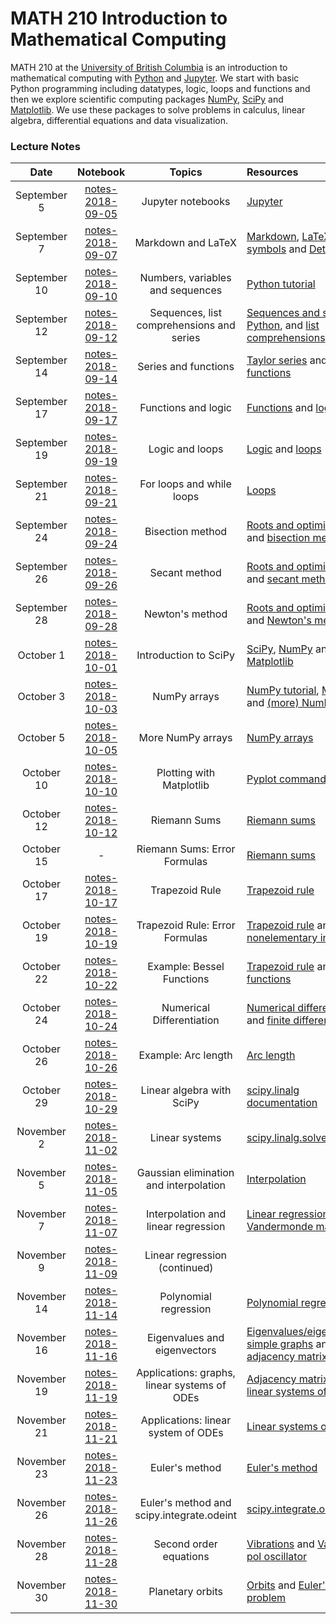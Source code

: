 # MATH 210 Introduction to Mathematical Computing

MATH 210 at the [University of British Columbia](http://www.math.ubc.ca) is an introduction to mathematical computing with [Python](https://www.python.org/) and [Jupyter](http://jupyter.org/). We start with basic Python programming including datatypes, logic, loops and functions and then we explore scientific computing packages [NumPy](http://www.numpy.org/), [SciPy](https://scipy.org/) and [Matplotlib](https://matplotlib.org/). We use these packages to solve problems in calculus, linear algebra, differential equations and data visualization.

### Lecture Notes

| Date | Notebook | Topics | Resources |
| :---: | :---: | :---: | :--- |
| September 5 | [notes-2018-09-05](notes-week-01/notes-2018-09-05.ipynb) | Jupyter notebooks | [Jupyter](https://jupyter.org) |
| September 7 | [notes-2018-09-07](notes-week-01/notes-2018-09-07.ipynb) |  Markdown and LaTeX | [Markdown](https://daringfireball.net/projects/markdown/), [LaTeX](https://en.wikibooks.org/wiki/LaTeX), [math symbols](https://en.wikibooks.org/wiki/LaTeX/Mathematics#Symbols) and [Detexify](http://detexify.kirelabs.org/classify.html) |
| September 10 | [notes-2018-09-10](notes-week-02/notes-2018-09-10.ipynb) |  Numbers, variables and sequences | [Python tutorial](https://docs.python.org/3/tutorial/introduction.html) |
| September 12 | [notes-2018-09-12](notes-week-02/notes-2018-09-12.ipynb) |  Sequences, list comprehensions and series | [Sequences and series in Python](http://www.math.ubc.ca/~pwalls/math-python/python/sequences/), and [list comprehensions](https://docs.python.org/3/tutorial/datastructures.html#list-comprehensions) |
| September 14 | [notes-2018-09-14](notes-week-02/notes-2018-09-14.ipynb) |  Series and functions | [Taylor series](https://en.wikipedia.org/wiki/Taylor_series) and [functions](http://www.math.ubc.ca/~pwalls/math-python/python/functions/) |
| September 17 | [notes-2018-09-17](notes-week-03/notes-2018-09-17.ipynb) |  Functions and logic | [Functions](http://www.math.ubc.ca/~pwalls/math-python/python/functions/) and [logic](http://www.math.ubc.ca/~pwalls/math-python/python/logic/) |
| September 19 | [notes-2018-09-19](notes-week-03/notes-2018-09-19.ipynb) |  Logic and loops | [Logic](http://www.math.ubc.ca/~pwalls/math-python/python/logic/) and [loops](http://www.math.ubc.ca/~pwalls/math-python/python/loops/) |
| September 21 | [notes-2018-09-21](notes-week-03/notes-2018-09-21.ipynb) |  For loops and while loops | [Loops](http://www.math.ubc.ca/~pwalls/math-python/python/loops/) |
| September 24 | [notes-2018-09-24](notes-week-04/notes-2018-09-24.ipynb) |  Bisection method | [Roots and optimization](http://www.math.ubc.ca/~pwalls/math-python/roots-optimization/root-finding/) and [bisection method](https://en.wikipedia.org/wiki/Bisection_method) |
| September 26 | [notes-2018-09-26](notes-week-04/notes-2018-09-26.ipynb) |  Secant method | [Roots and optimization](http://www.math.ubc.ca/~pwalls/math-python/roots-optimization/root-finding/) and [secant method](https://en.wikipedia.org/wiki/Secant_method) |
| September 28 | [notes-2018-09-28](notes-week-04/notes-2018-09-28.ipynb) |  Newton's method | [Roots and optimization](http://www.math.ubc.ca/~pwalls/math-python/roots-optimization/root-finding/) and [Newton's method](https://en.wikipedia.org/wiki/Newton%27s_method) |
| October 1 | [notes-2018-10-01](notes-week-05/notes-2018-10-01.ipynb) |  Introduction to SciPy  | [SciPy](https://scipy.org/), [NumPy](http://www.numpy.org/) and [Matplotlib](https://matplotlib.org/) |
| October 3 | [notes-2018-10-03](notes-week-05/notes-2018-10-03.ipynb) |  NumPy arrays  | [NumPy tutorial](https://docs.scipy.org/doc/numpy/user/quickstart.html), [Matplotlib](https://matplotlib.org/) and [(more) NumPy](http://www.math.ubc.ca/~pwalls/math-python/scipy/numpy/) |
| October 5 | [notes-2018-10-05](notes-week-05/notes-2018-10-05.ipynb) | More NumPy arrays | [NumPy arrays](https://docs.scipy.org/doc/numpy-1.15.1/reference/arrays.html) |
| October 10 | [notes-2018-10-10](notes-week-06/notes-2018-10-10.ipynb) | Plotting with Matplotlib | [Pyplot commands](https://matplotlib.org/api/pyplot_summary.html) |
| October 12 | [notes-2018-10-12](notes-week-06/notes-2018-10-12.ipynb) | Riemann Sums | [Riemann sums](http://www.math.ubc.ca/~pwalls/math-python/integration/riemann-sums/) |
| October 15 | - | Riemann Sums: Error Formulas | [Riemann sums](http://www.math.ubc.ca/~pwalls/math-python/integration/riemann-sums/)   |
| October 17 | [notes-2018-10-17](notes-week-07/notes-2018-10-17.ipynb) | Trapezoid Rule | [Trapezoid rule](http://www.math.ubc.ca/~pwalls/math-python/integration/trapezoid-rule/)   |
| October 19 | [notes-2018-10-19](notes-week-07/notes-2018-10-19.ipynb) | Trapezoid Rule: Error Formulas | [Trapezoid rule](http://www.math.ubc.ca/~pwalls/math-python/integration/trapezoid-rule/) and [nonelementary integrals](https://en.wikipedia.org/wiki/Nonelementary_integral) |
| October 22 | [notes-2018-10-22](notes-week-08/notes-2018-10-22.ipynb) | Example: Bessel Functions | [Trapezoid rule](http://www.math.ubc.ca/~pwalls/math-python/integration/trapezoid-rule/) and [Bessel functions](https://en.wikipedia.org/wiki/Bessel_function) |
| October 24 | [notes-2018-10-24](notes-week-08/notes-2018-10-24.ipynb) | Numerical Differentiation | [Numerical differentiation](http://www.math.ubc.ca/~pwalls/math-python/differentiation/) and [finite differences](https://en.wikipedia.org/wiki/Finite_difference) |
| October 26 | [notes-2018-10-26](notes-week-08/notes-2018-10-26.ipynb) | Example: Arc length | [Arc length](https://en.wikipedia.org/wiki/Arc_length) |
| October 29 | [notes-2018-10-29](notes-week-09/notes-2018-10-29.ipynb) | Linear algebra with SciPy | [scipy.linalg documentation](https://docs.scipy.org/doc/scipy/reference/linalg.html) |
| November 2 | [notes-2018-11-02](notes-week-09/notes-2018-11-02.ipynb) | Linear systems | [scipy.linalg.solve](https://docs.scipy.org/doc/scipy/reference/generated/scipy.linalg.solve.html#scipy.linalg.solve) |
| November 5 | [notes-2018-11-05](notes-week-10/notes-2018-11-05.ipynb) | Gaussian elimination and interpolation | [Interpolation](https://en.wikipedia.org/wiki/Polynomial_interpolation) |
| November 7 | [notes-2018-11-07](notes-week-10/notes-2018-11-07.ipynb) | Interpolation and linear regression | [Linear regression](https://en.wikipedia.org/wiki/Linear_regression) and [Vandermonde matrix](https://en.wikipedia.org/wiki/Vandermonde_matrix) |
| November 9 | [notes-2018-11-09](notes-week-10/notes-2018-11-09.ipynb) | Linear regression (continued) | |
| November 14 | [notes-2018-11-14](notes-week-11/notes-2018-11-14.ipynb) | Polynomial regression | [Polynomial regression](https://en.wikipedia.org/wiki/Polynomial_regression) |
| November 16 | [notes-2018-11-16](notes-week-11/notes-2018-11-16.ipynb) | Eigenvalues and eigenvectors | [Eigenvalues/eigenvectors](https://en.wikipedia.org/wiki/Eigenvalues_and_eigenvectors), [simple graphs](https://en.wikipedia.org/wiki/Graph_(discrete_mathematics)) and the [adjacency matrix](https://en.wikipedia.org/wiki/Adjacency_matrix) |
| November 19 | [notes-2018-11-19](notes-week-12/notes-2018-11-19.ipynb) | Applications: graphs, linear systems of ODEs | [Adjacency matrix](https://en.wikipedia.org/wiki/Adjacency_matrix) and [linear systems of ODEs](https://www.jirka.org/diffyqs/html/sys_chapter.html) |
| November 21 | [notes-2018-11-21](notes-week-12/notes-2018-11-21.ipynb) | Applications: linear system of ODEs | [Linear systems of ODEs](https://www.jirka.org/diffyqs/html/sys_chapter.html) |
| November 23 | [notes-2018-11-23](notes-week-12/notes-2018-11-23.ipynb) | Euler's method | [Euler's method](https://en.wikipedia.org/wiki/Euler_method) |
| November 26 | [notes-2018-11-26](notes-week-13/notes-2018-11-26.ipynb) | Euler's method and scipy.integrate.odeint | [scipy.integrate.odeint](https://docs.scipy.org/doc/scipy/reference/generated/scipy.integrate.odeint.html) |
| November 28 | [notes-2018-11-28](notes-week-13/notes-2018-11-28.ipynb) | Second order equations | [Vibrations](https://en.wikipedia.org/wiki/Vibration) and [Van der pol oscillator](https://en.wikipedia.org/wiki/Van_der_Pol_oscillator) |
| November 30 | [notes-2018-11-30](notes-week-13/notes-2018-11-30.ipynb) | Planetary orbits | [Orbits](https://en.wikipedia.org/wiki/Orbit) and [Euler's 3-body problem](https://en.wikipedia.org/wiki/Euler%27s_three-body_problem) |